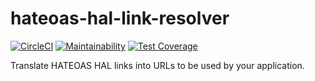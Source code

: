 # hateoas-hal-link-resolver

[![CircleCI](https://circleci.com/gh/just-paja/hateoas-hal-link-resolver.svg?style=shield)](https://circleci.com/gh/just-paja/hateoas-hal-link-resolver)
[![Maintainability](https://api.codeclimate.com/v1/badges/39a91265618bf728f48d/maintainability)](https://codeclimate.com/github/just-paja/hateoas-hal-link-resolver/maintainability)
[![Test Coverage](https://api.codeclimate.com/v1/badges/39a91265618bf728f48d/test_coverage)](https://codeclimate.com/github/just-paja/hateoas-hal-link-resolver/test_coverage)

Translate HATEOAS HAL links into URLs to be used by your application.
